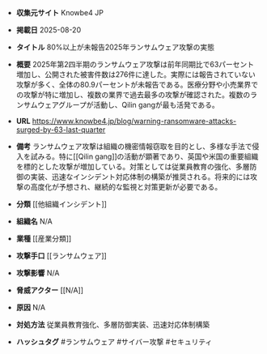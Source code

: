 - **収集元サイト**
Knowbe4 JP

- **掲載日**
2025-08-20

- **タイトル**
80%以上が未報告2025年ランサムウェア攻撃の実態

- **概要**
2025年第2四半期のランサムウェア攻撃は前年同期比で63パーセント増加し、公開された被害件数は276件に達した。実際には報告されていない攻撃が多く、全体の80.9パーセントが未報告である。医療分野や小売業界での攻撃が特に増加し、複数の業界で過去最多の攻撃が確認された。複数のランサムウェアグループが活動し、Qilin gangが最も活発である。

- **URL**
https://www.knowbe4.jp/blog/warning-ransomware-attacks-surged-by-63-last-quarter

- **備考**
ランサムウェア攻撃は組織の機密情報窃取を目的とし、多様な手法で侵入を試みる。特に[[Qilin gang]]の活動が顕著であり、英国や米国の重要組織を標的とした攻撃が増加している。対策としては従業員教育の強化、多層防御の実装、迅速なインシデント対応体制の構築が推奨される。将来的には攻撃の高度化が予想され、継続的な監視と対策更新が必要である。

- **分類**
[[他組織インシデント]]

- **組織名**
N/A

- **業種**
[[産業分類]]

- **攻撃手口**
[[ランサムウェア]]

- **攻撃影響**
N/A

- **脅威アクター**
[[N/A]]

- **原因**
N/A

- **対処方法**
従業員教育強化、多層防御実装、迅速対応体制構築

- **ハッシュタグ**
#ランサムウェア #サイバー攻撃 #セキュリティ

